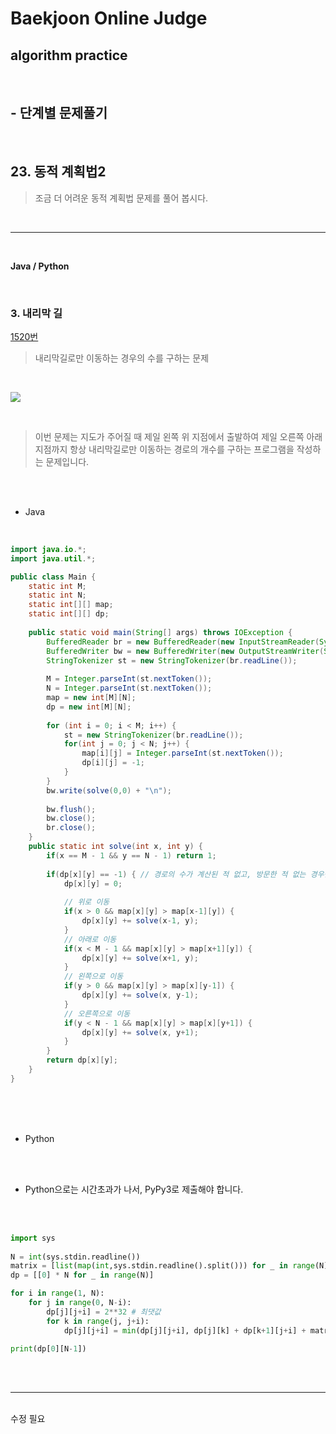 # Baekjoon Online Judge

## algorithm practice
<br>

## - 단계별 문제풀기
<br>

## 23. 동적 계획법2

> 조금 더 어려운 동적 계획법 문제를 풀어 봅시다.

<br>

---

<br>

**Java / Python**

<br>

### 3. 내리막 길
[1520번](https://www.acmicpc.net/problem/1520) 
> 내리막길로만 이동하는 경우의 수를 구하는 문제

<br>

![](https://images.velog.io/images/jini_eun/post/c684da75-ce18-4dd7-97e2-c3ea445163aa/819F6871-61CF-4A2D-9519-965BB915DC77_1_201_a.jpeg)

<br>

> 이번 문제는 지도가 주어질 때 제일 왼쪽 위 지점에서 출발하여 제일 오른쪽 아래 지점까지 항상 내리막길로만 이동하는 경로의 개수를 구하는 프로그램을 작성하는 문제입니다.

<br><br>

- Java

<br>

```java
import java.io.*;
import java.util.*;

public class Main {
	static int M;
	static int N;
	static int[][] map;
	static int[][] dp;
    
	public static void main(String[] args) throws IOException {
		BufferedReader br = new BufferedReader(new InputStreamReader(System.in));
		BufferedWriter bw = new BufferedWriter(new OutputStreamWriter(System.out));
		StringTokenizer st = new StringTokenizer(br.readLine()); 
        
		M = Integer.parseInt(st.nextToken());
		N = Integer.parseInt(st.nextToken());
		map = new int[M][N];
		dp = new int[M][N]; 
        
		for (int i = 0; i < M; i++) {
			st = new StringTokenizer(br.readLine());   
			for(int j = 0; j < N; j++) {
				map[i][j] = Integer.parseInt(st.nextToken());
				dp[i][j] = -1;
            }   
		}
		bw.write(solve(0,0) + "\n");  
        
		bw.flush();
		bw.close();
		br.close();
	}
	public static int solve(int x, int y) {
		if(x == M - 1 && y == N - 1) return 1;
        
		if(dp[x][y] == -1) { // 경로의 수가 계산된 적 없고, 방문한 적 없는 경우만 계산
			dp[x][y] = 0;
            
			// 위로 이동
			if(x > 0 && map[x][y] > map[x-1][y]) {
				dp[x][y] += solve(x-1, y);
			}
			// 아래로 이동
			if(x < M - 1 && map[x][y] > map[x+1][y]) {
				dp[x][y] += solve(x+1, y);
			}
			// 왼쪽으로 이동
			if(y > 0 && map[x][y] > map[x][y-1]) {
				dp[x][y] += solve(x, y-1);
			}
			// 오른쪽으로 이동
			if(y < N - 1 && map[x][y] > map[x][y+1]) {
				dp[x][y] += solve(x, y+1);
			}
		}
		return dp[x][y];
	}
}
```


<br><br><br>

- Python 

<br><br>

- Python으로는 시간초과가 나서, PyPy3로 제출해야 합니다.

<br><br>

```python
import sys
 
N = int(sys.stdin.readline())
matrix = [list(map(int,sys.stdin.readline().split())) for _ in range(N)]
dp = [[0] * N for _ in range(N)]

for i in range(1, N): 
    for j in range(0, N-i):   
        dp[j][j+i] = 2**32 # 최댓값
        for k in range(j, j+i): 
            dp[j][j+i] = min(dp[j][j+i], dp[j][k] + dp[k+1][j+i] + matrix[j][0] * matrix[k][1] * matrix[j+i][1])

print(dp[0][N-1])
```

<br><br>

---

<br>
수정 필요
